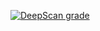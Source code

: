 [![DeepScan grade](https://deepscan.io/api/teams/25745/projects/28617/branches/921575/badge/grade.svg)](https://deepscan.io/dashboard#view=project&tid=25745&pid=28617&bid=921575)
